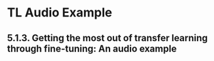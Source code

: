 # TL Audio Example

## 5.1.3. Getting the most out of transfer learning through fine-tuning: An audio example